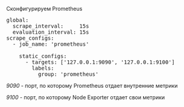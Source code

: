 Сконфигурируем Prometheus

<pre class="file" data-filename="prometheus.yml" data-target="replace">
global:
  scrape_interval:     15s
  evaluation_interval: 15s
scrape_configs:
  - job_name: 'prometheus'

    static_configs:
      - targets: ['127.0.0.1:9090', '127.0.0.1:9100']
        labels:
          group: 'prometheus'
</pre>


_9090_ - порт, по которому Prometheus отдает внутренние метрики

_9100_ - порт, по которому Node Exporter отдает свои метрики
